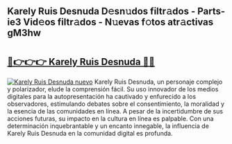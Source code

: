 ## Karely Ruis Desnuda D𝚎sn𝚞dos filtr𝚊dos - Parts-ie3 Vid𝚎os filtr𝚊dos - N𝚞evas f𝚘tos atr𝚊ctivas gM3hw

# <h2><a href="http://mb36myv.tromn.icu/?c=Karely+Ruis+Desnuda">🔗👉👉👉 Karely Ruis Desnuda 🔗🔗</a></h2>

[![Karely Ruis Desnuda nuevo](https://i.imgur.com/pEAQMta.gif)](http://mb36myv.tromn.icu/?c=Karely+Ruis+Desnuda)
Karely Ruis Desnuda, un personaje complejo y polarizador, elude la comprensión fácil. Su uso innovador de los medios digitales para la autopresentación ha cautivado y enfurecido a los observadores, estimulando debates sobre el consentimiento, la moralidad y la esencia de las comunidades en línea. A pesar de la incertidumbre de sus acciones futuras, su impacto en la cultura en línea es palpable. Con una determinación inquebrantable y un encanto innegable, la influencia de Karely Ruis Desnuda en la comunidad digital es profunda.
